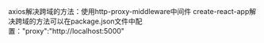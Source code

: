 axios解决跨域的方法：使用http-proxy-middleware中间件
create-react-app解决跨域的方法可以在package.json文件中配置："proxy":"http://localhost:5000"
